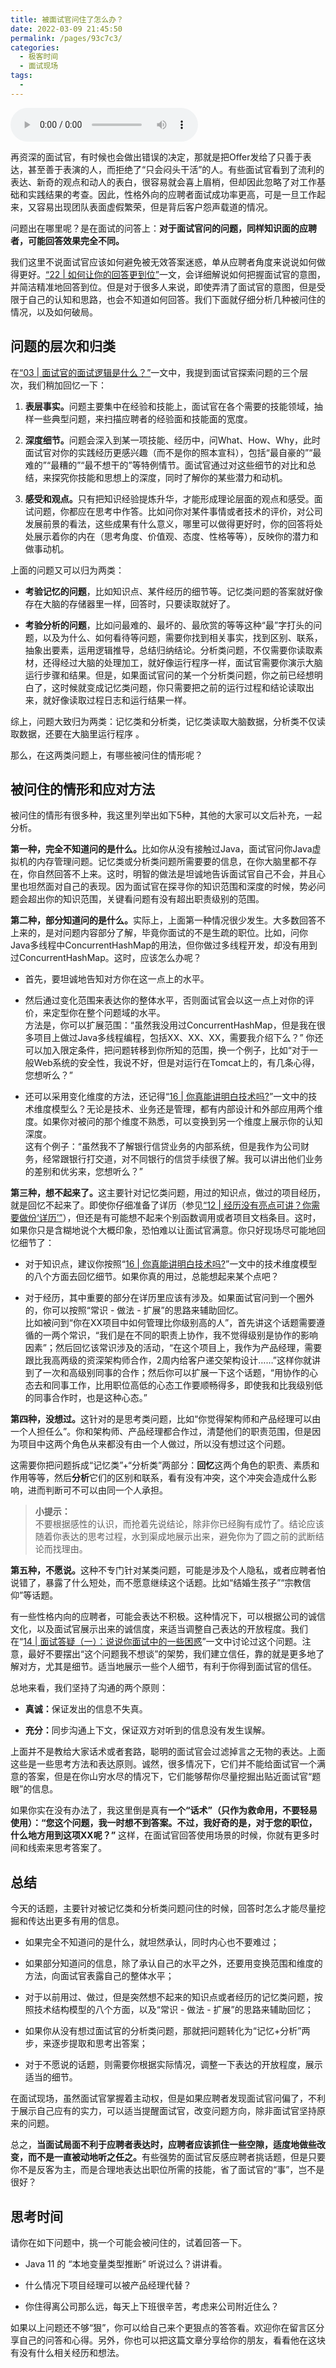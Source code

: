 ```yaml
---
title: 被面试官问住了怎么办？
date: 2022-03-09 21:45:50
permalink: /pages/93c7c3/
categories:
  - 极客时间
  - 面试现场
tags:
  - 
---
```

<audio title="18.被面试官问住了怎么办？" src="https://static001.geekbang.org/resource/audio/46/cf/462fcfbcd9d1702990ed1bd14b6ef6cf.mp3" controls="controls"></audio> 
<p>再资深的面试官，有时候也会做出错误的决定，那就是把Offer发给了只善于表达，甚至善于表演的人，而拒绝了“只会闷头干活”的人。有些面试官看到了流利的表达、新奇的观点和动人的表白，很容易就会喜上眉梢，但却因此忽略了对工作基础和实践结果的考查。因此，性格外向的应聘者面试成功率更高，可是一旦工作起来，又容易出现团队表面虚假繁荣，但是背后客户怨声载道的情况。</p><p>问题出在哪里呢？是在面试的问答上：<strong>对于面试官问的问题，同样知识面的应聘者，可能回答效果完全不同。</strong></p><p>我们这里不说面试官应该如何避免被无效答案迷惑，单从应聘者角度来说说如何做得更好。<a href="https://time.geekbang.org/column/article/82733">“22 | 如何让你的回答</a><a href="https://time.geekbang.org/column/article/86180">更到位”</a>一文，会详细解说如何把握面试官的意图，并简洁精准地回答到位。但是对于很多人来说，即使弄清了面试官的意图，但是受限于自己的认知和思路，也会不知道如何回答。我们下面就仔细分析几种被问住的情况，以及如何破局。</p><h2>问题的层次和归类</h2><p>在<a href="https://time.geekbang.org/column/article/80838">“03 | 面试官的面试逻辑是什么？”</a>一文中，我提到面试官探索问题的三个层次，我们稍加回忆一下：</p><ol>
<li>
<p><strong>表层事实。</strong>问题主要集中在经验和技能上，面试官在各个需要的技能领域，抽样一些典型问题，来扫描应聘者的经验面和技能面的宽度。</p>
</li>
<li>
<p><strong>深度细节。</strong>问题会深入到某一项技能、经历中，问What、How、Why，此时面试官对你的实践经历更感兴趣（而不是你的照本宣科），包括“最自豪的”“最难的”“最糟的”“最不想干的”等特例情节。面试官通过对这些细节的对比和总结，来探究你技能和思想上的深度，同时了解你的某些潜力和动机。</p>
</li>
<li>
<p><strong>感受和观点。</strong>只有把知识经验提炼升华，才能形成理论层面的观点和感受。面试问题，你都应在思考中作答。比如问你对某件事情或者技术的评价，对公司发展前景的看法，这些成果有什么意义，哪里可以做得更好时，你的回答将处处展示着你的内在（思考角度、价值观、态度、性格等等），反映你的潜力和做事动机。</p>
</li>
</ol><!-- [[[read_end]]] --><p>上面的问题又可以归为两类：</p><ul>
<li>
<p><strong>考验记忆的问题</strong>，比如知识点、某件经历的细节等。记忆类问题的答案就好像存在大脑的存储器里一样，回答时，只要读取就好了。</p>
</li>
<li>
<p><strong>考验分析的问题</strong>，比如问最难的、最坏的、最欣赏的等等这种“最”字打头的问题，以及为什么、如何看待等问题，需要你找到相关事实，找到区别、联系，抽象出要素，运用逻辑推导，总结归纳结论。分析类问题，不仅需要你读取素材，还得经过大脑的处理加工，就好像运行程序一样，面试官需要你演示大脑运行步骤和结果。但是，如果面试官问的某一个分析类问题，你之前已经想明白了，这时候就变成记忆类问题，你只需要把之前的运行过程和结论读取出来，就好像读取过程日志和运行结果一样。</p>
</li>
</ul><p>综上，问题大致归为两类：记忆类和分析类，记忆类读取大脑数据，分析类不仅读取数据，还要在大脑里运行程序 。</p><p>那么，在这两类问题上，有哪些被问住的情形呢？</p><h2>被问住的情形和应对方法</h2><p>被问住的情形有很多种，我这里列举出如下5种，其他的大家可以文后补充，一起分析。</p><p><strong>第一种，完全不知道问的是什么。</strong>比如你从没有接触过Java，面试官问你Java虚拟机的内存管理问题。记忆类或分析类问题所需要要的信息，在你大脑里都不存在，你自然回答不上来。这时，明智的做法是坦诚地告诉面试官自己不会，并且心里也坦然面对自己的表现。因为面试官在探寻你的知识范围和深度的时候，势必问题会超出你的知识范围，关键看问题有没有超出职责级别的范围。</p><p><strong>第二种，部分知道问的是什么。</strong>实际上，上面第一种情况很少发生。大多数回答不上来的，是对问题内容部分了解，毕竟你面试的不是生疏的职位。比如，问你Java多线程中ConcurrentHashMap的用法，但你做过多线程开发，却没有用到过ConcurrentHashMap。这时，应该怎么办呢？</p><ul>
<li>
<p>首先，要坦诚地告知对方你在这一点上的水平。</p>
</li>
<li>
<p>然后通过变化范围来表达你的整体水平，否则面试官会以这一点上对你的评价，来定型你在整个问题域的水平。<br>
方法是，你可以扩展范围：“虽然我没用过ConcurrentHashMap，但是我在很多项目上做过Java多线程编程，包括XX、XX、XX，需要我介绍下么？” 你还可以加入限定条件，把问题转移到你所知的范围，换一个例子，比如“对于一般Web系统的安全性，我说不好，但是对运行在Tomcat上的，有几条心得，您想听么？”</p>
</li>
<li>
<p>还可以采用变化维度的方法，还记得“<a href="https://time.geekbang.org/column/article/84194">16 | 你真能讲明白技术吗?</a>”一文中的技术维度模型么？无论是技术、业务还是管理，都有内部设计和外部应用两个维度。如果你对被问的那个维度不熟悉，可以变换到另一个维度上展示你的认知深度。<br>
这有个例子：“虽然我不了解银行信贷业务的内部系统，但是我作为公司财务，经常跟银行打交道，对不同银行的信贷手续很了解。我可以讲出他们业务的差别和优劣来，您想听么？”</p>
</li>
</ul><p><strong>第三种，想不起来了。</strong>这主要针对记忆类问题，用过的知识点，做过的项目经历，就是回忆不起来了。即使你仔细准备了详历（参见<a href="https://time.geekbang.org/column/article/82733">“12 | 经历没有亮点可讲？你需要做份‘详历’”</a>），但还是有可能想不起来个别函数调用或者项目文档条目。这时，如果你只是含糊地说个大概印象，恐怕难以让面试官满意。你只好现场尽可能地回忆细节了：</p><ul>
<li>
<p>对于知识点，建议你按照“<a href="https://time.geekbang.org/column/article/84194">16 | 你真能讲明白技术吗?</a>”一文中的技术维度模型的八个方面去回忆细节。如果你真的用过，总能想起来某个点吧？</p>
</li>
<li>
<p>对于经历，其中重要的部分在详历里应该有涉及。如果面试官问到一个圈外的，你可以按照“常识 - 做法 - 扩展”的思路来辅助回忆。<br>
比如被问到“你在XX项目中如何管理比你级别高的人”，首先讲这个话题需要遵循的一两个常识，“我们是在不同的职责上协作，我不觉得级别是协作的影响因素”；然后回忆该常识涉及的活动，“在这个项目上，我作为产品经理，需要跟比我高两级的资深架构师合作，2周内给客户递交架构设计……”这样你就讲到了一次和高级别同事的合作；然后你可以扩展一下这个话题，“用协作的心态去和同事工作，比用职位高低的心态工作要顺畅得多，即使我和比我级别低的同事合作时，也是这种心态。”</p>
</li>
</ul><p><strong>第四种，没想过。</strong>这针对的是思考类问题，比如“你觉得架构师和产品经理可以由一个人担任么”。你和架构师、产品经理都合作过，清楚他们的职责范围，但是因为项目中这两个角色从来都没有由一个人做过，所以没有想过这个问题。</p><p>这需要你把问题拆成“记忆类”+“分析类”两部分：<strong>回忆</strong>这两个角色的职责、素质和作用等等，然后<strong>分析</strong>它们的区别和联系，看有没有冲突，这个冲突会造成什么影响，进而判断可不可以由同一个人承担。</p><blockquote>
<p><strong>小提示：</strong><br>
不要根据感性的认识，而抢着先说结论，除非你已经胸有成竹了。结论应该随着你表达的思考过程，水到渠成地展示出来，避免你为了圆之前的武断结论而找理由。</p>
</blockquote><p><strong>第五种，不愿说。</strong>这种不专门针对某类问题，可能是涉及个人隐私，或者应聘者怕说错了，暴露了什么短处，而不愿意继续这个话题。比如“结婚生孩子”“宗教信仰”等话题。</p><p>有一些性格内向的应聘者，可能会表达不积极。这种情况下，可以根据公司的诚信文化，以及面试官展示出来的诚信度，来适当调整自己表达的开放程度。我们在“<a href="https://time.geekbang.org/column/article/83822">14 | 面试答疑（一）：说说你面试中的一些困惑</a>”一文中讨论过这个问题。注意，最好不要摆出“这个问题我不想谈”的架势，我们建立信任，靠的就是更多地了解对方，尤其是细节。适当地展示一些个人细节，有利于你得到面试官的信任。</p><p>总地来看，我们坚持了沟通的两个原则：</p><ul>
<li>
<p><strong>真诚：</strong>保证发出的信息不失真。</p>
</li>
<li>
<p><strong>充分：</strong>同步沟通上下文，保证双方对听到的信息没有发生误解。</p>
</li>
</ul><p>上面并不是教给大家话术或者套路，聪明的面试官会过滤掉言之无物的表达。上面这些是一些思考方法和表达原则。诚然，很多情况下，它们并不能给面试官一个满意的答案，但是在你山穷水尽的情况下，它们能够帮你尽量挖掘出贴近面试官“题眼”的信息。</p><p>如果你实在没有办法了，我这里倒是真有<strong>一个“话术”（只作为救命用，不要轻易使用）：“您这个问题，我一时想不到答案。不过，我好奇的是，对于您的职位，什么地方用到这项XX呢？”</strong> 这样，在面试官回答使用场景的时候，你就有更多时间和线索来思考答案了。</p><h2>总结</h2><p>今天的话题，主要针对被记忆类和分析类问题问住的时候，回答时怎么才能尽量挖掘和传达出更多有用的信息。</p><ul>
<li>
<p>如果完全不知道问的是什么，就坦然承认，同时内心也不要难过；</p>
</li>
<li>
<p>如果部分知道问的信息，除了承认自己的水平之外，还要用变换范围和维度的方法，向面试官表露自己的整体水平；</p>
</li>
<li>
<p>对于以前用过、做过，但是突然想不起来的知识点或者经历的记忆类问题，按照技术结构模型的八个方面，以及“常识 - 做法 - 扩展”的思路来辅助回忆；</p>
</li>
<li>
<p>如果你从没有想过面试官的分析类问题，那就把问题转化为“记忆+分析”两步，来逐步提取和思考出答案；</p>
</li>
<li>
<p>对于不愿说的话题，则需要你根据实际情况，调整一下表达的开放程度，展示适当的细节。</p>
</li>
</ul><p>在面试现场，虽然面试官掌握着主动权，但是如果应聘者发现面试官问偏了，不利于展示自己应有的实力，可以适当提醒面试官，改变问题方向，除非面试官坚持原来的问题。</p><p>总之，<strong>当面试局面不利于应聘者表达时，应聘者应该抓住一些空隙，适度地做些改变，而不是一直被动地听之任之。</strong>有些强势的面试官反感应聘者挑话题，但是只要你不是反客为主，而是合理地表达出职位所需的技能，省了面试官的“事”，岂不是很好？</p><h2>思考时间</h2><p>请你在如下问题中，挑一个可能会被问住的，试着回答一下。</p><ul>
<li>
<p>Java 11 的 “本地变量类型推断” 听说过么？讲讲看。</p>
</li>
<li>
<p>什么情况下项目经理可以被产品经理代替？</p>
</li>
<li>
<p>你住得离公司那么远，每天上下班很辛苦，考虑来公司附近住么？</p>
</li>
</ul><p>如果以上问题还不够“狠”，你可以给自己来个更狠点的答答看。欢迎你在留言区分享自己的问答和心得。另外，你也可以把这篇文章分享给你的朋友，看看他在这块有没有什么相关经历和想法。</p><p></p>